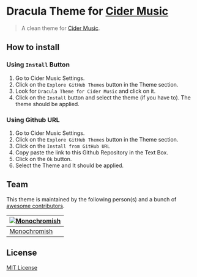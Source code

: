 # Dracula Theme for [Cider Music](https://cider.sh)

> A clean theme for [Cider Music](https://cider.sh).

## How to install
### Using `Install` Button
1. Go to Cider Music Settings.
2. Click on the `Explore GitHub Themes` button in the Theme section.
3. Look for `Dracula Theme for Cider Music` and click on it.
4. Click on the `Install` button and select the theme (if you have to). The theme should be applied.


### Using Github URL
1. Go to Cider Music Settings.
2. Click on the `Explore GitHub Themes` button in the Theme section.
3. Click on the `Install from GitHub URL`
4. Copy paste the link to this Github Repository in the Text Box.
5. Click on the `Ok` button.
6. Select the Theme and It should be applied.

## Team

This theme is maintained by the following person(s) and a bunch of [awesome contributors](https://github.com/dracula/Dracula-Cider-Music-Theme/graphs/contributors).

| [![Monochromish](https://github.com/Monochromish.png?size=100)](https://github.com/Monochromish) 	|
|---	|
| [Monochromish](https://github.com/Monochromish) 	|

## License

[MIT License](./LICENSE)
